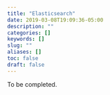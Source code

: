 ```yaml
---
title: "Elasticsearch"
date: 2019-03-08T19:09:36-05:00
description: ""
categories: []
keywords: []
slug: ""
aliases: []
toc: false
draft: false
---
```


To be completed.